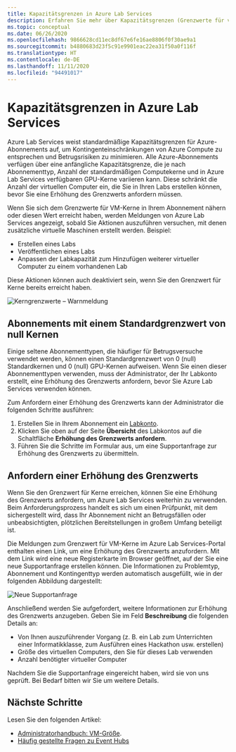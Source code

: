 ```yaml
---
title: Kapazitätsgrenzen in Azure Lab Services
description: Erfahren Sie mehr über Kapazitätsgrenzen (Grenzwerte für virtuelle Computer) in Azure Lab Services.
ms.topic: conceptual
ms.date: 06/26/2020
ms.openlocfilehash: 9866628cd11ec8df67e6fe16ae8806f0f30ae9a1
ms.sourcegitcommit: b4880683d23f5c91e9901eac22ea31f50a0f116f
ms.translationtype: HT
ms.contentlocale: de-DE
ms.lasthandoff: 11/11/2020
ms.locfileid: "94491017"
---
```

# <a name="capacity-limits-in-azure-lab-services"></a>Kapazitätsgrenzen in Azure Lab Services
Azure Lab Services weist standardmäßige Kapazitätsgrenzen für Azure-Abonnements auf, um Kontingenteinschränkungen von Azure Compute zu entsprechen und Betrugsrisiken zu minimieren. Alle Azure-Abonnements verfügen über eine anfängliche Kapazitätsgrenze, die je nach Abonnementtyp, Anzahl der standardmäßigen Computekerne und in Azure Lab Services verfügbaren GPU-Kerne variieren kann. Diese schränkt die Anzahl der virtuellen Computer ein, die Sie in Ihren Labs erstellen können, bevor Sie eine Erhöhung des Grenzwerts anfordern müssen.  

Wenn Sie sich dem Grenzwerte für VM-Kerne in Ihrem Abonnement nähern oder diesen Wert erreicht haben, werden Meldungen von Azure Lab Services angezeigt, sobald Sie Aktionen auszuführen versuchen, mit denen zusätzliche virtuelle Maschinen erstellt werden. Beispiel: 

- Erstellen eines Labs
- Veröffentlichen eines Labs
- Anpassen der Labkapazität zum Hinzufügen weiterer virtueller Computer zu einem vorhandenen Lab

Diese Aktionen können auch deaktiviert sein, wenn Sie den Grenzwert für Kerne bereits erreicht haben. 

![Kerngrenzwerte – Warnmeldung](./media/capacity-limits/warning-message.png)

## <a name="subscriptions-with-default-limit-of-zero-cores"></a>Abonnements mit einem Standardgrenzwert von null Kernen
Einige seltene Abonnementtypen, die häufiger für Betrugsversuche verwendet werden, können einen Standardgrenzwert von 0 (null) Standardkernen und 0 (null) GPU-Kernen aufweisen. Wenn Sie einen dieser Abonnementtypen verwenden, muss der Administrator, der Ihr Labkonto erstellt, eine Erhöhung des Grenzwerts anfordern, bevor Sie Azure Lab Services verwenden können. 

Zum Anfordern einer Erhöhung des Grenzwerts kann der Administrator die folgenden Schritte ausführen:  

1.  Erstellen Sie in Ihrem Abonnement ein [Labkonto](tutorial-setup-lab-account.md).
2.  Klicken Sie oben auf der Seite **Übersicht** des Labkontos auf die Schaltfläche **Erhöhung des Grenzwerts anfordern**. 
3.  Führen Sie die Schritte im Formular aus, um eine Supportanfrage zur Erhöhung des Grenzwerts zu übermitteln.

## <a name="request-a-limit-increase"></a>Anfordern einer Erhöhung des Grenzwerts
Wenn Sie den Grenzwert für Kerne erreichen, können Sie eine Erhöhung des Grenzwerts anfordern, um Azure Lab Services weiterhin zu verwenden. Beim Anforderungsprozess handelt es sich um einen Prüfpunkt, mit dem sichergestellt wird, dass Ihr Abonnement nicht an Betrugsfällen oder unbeabsichtigten, plötzlichen Bereitstellungen in großem Umfang beteiligt ist.

Die Meldungen zum Grenzwert für VM-Kerne im Azure Lab Services-Portal enthalten einen Link, um eine Erhöhung des Grenzwerts anzufordern. Mit dem Link wird eine neue Registerkarte im Browser geöffnet, auf der Sie eine neue Supportanfrage erstellen können. Die Informationen zu Problemtyp, Abonnement und Kontingenttyp werden automatisch ausgefüllt, wie in der folgenden Abbildung dargestellt: 

![Neue Supportanfrage](./media/capacity-limits/new-support-request.png)


Anschließend werden Sie aufgefordert, weitere Informationen zur Erhöhung des Grenzwerts anzugeben. Geben Sie im Feld **Beschreibung** die folgenden Details an:

- Von Ihnen auszuführender Vorgang (z. B. ein Lab zum Unterrichten einer Informatikklasse, zum Ausführen eines Hackathon usw. erstellen)
- Größe des virtuellen Computers, den Sie für dieses Lab verwenden
- Anzahl benötigter virtueller Computer

Nachdem Sie die Supportanfrage eingereicht haben, wird sie von uns geprüft. Bei Bedarf bitten wir Sie um weitere Details. 

## <a name="next-steps"></a>Nächste Schritte
Lesen Sie den folgenden Artikel:
- [Administratorhandbuch: VM-Größe](administrator-guide.md#vm-sizing).
- [Häufig gestellte Fragen zu Event Hubs](classroom-labs-faq.md)